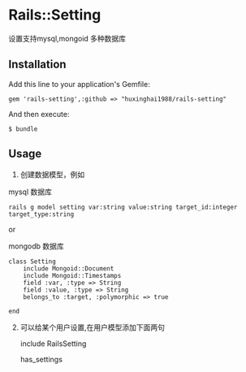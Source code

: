 # Rails::Setting

设置支持mysql,mongoid 多种数据库

## Installation

Add this line to your application's Gemfile:

    gem 'rails-setting',:github => "huxinghai1988/rails-setting"

And then execute:

    $ bundle

## Usage
1. 创建数据模型，例如

mysql 数据库

    rails g model setting var:string value:string target_id:integer target_type:string

or 

mongodb 数据库

    class Setting
        include Mongoid::Document
        include Mongoid::Timestamps
        field :var, :type => String
        field :value, :type => String
        belongs_to :target, :polymorphic => true 
            
    end

2. 可以给某个用户设置,在用户模型添加下面两句   

    include RailsSetting
    
    has_settings

